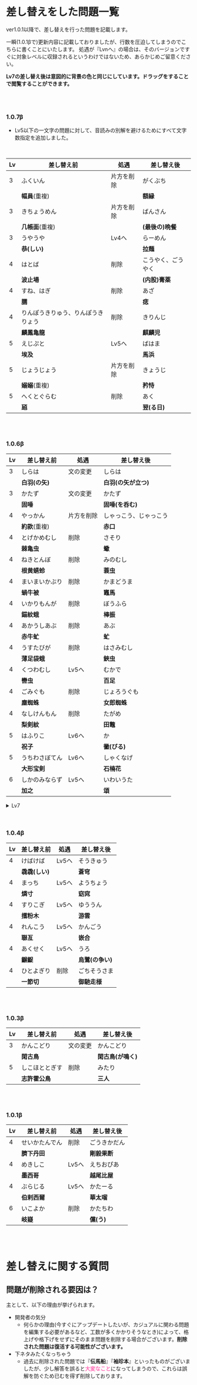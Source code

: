 <!-- 差し替えをした問題一覧 -->
# 差し替えをした問題一覧
ver1.0.1以降で、差し替えを行った問題を記載します。

一瞬(1.0.1βで)更新内容に記載しておりましたが、行数を圧迫してしまうのでこちらに書くことにいたします。
処遇が『Lvnへ』の場合は、そのバージョンですぐに対象レベルに収録されるというわけではないため、あらかじめご留意ください。

<strong class="strong large">Lv7の差し替え後は意図的に背景の色と同じにしています。ドラッグをすることで閲覧することができます。</strong>

</br>
</br>

### 1.0.7β

- Lv5以下の一文字の問題に対して、音読みの別解を避けるためにすべて文字数指定を追加しました。

</br>

|Lv|差し替え前|処遇|差し替え後|
|---|---|---|---|
|3|ふくいん|片方を削除|がくぶち|
| |**幅員**(重複)| |**額縁**|
|3|きちょうめん|片方を削除|ばんさん|
| |**几帳面**(重複)| |**(最後の)晩餐**|
|3|うやうや|Lv4へ|らーめん|
| |**恭(しい)**| |**拉麺**|
|4|はとば|削除|こうやく、ごうやく|
| |**波止場**| |**(内股)膏薬**|
|4|すね、はぎ|削除|あざ|
| |**臑**| |**痣**|
|4|りんぽうきりゅう、りんぽうきりょう|削除|きりんじ|
| |**麟鳳亀龍**| |**麒麟児**|
|5|えじぷと|Lv5へ|ばはま|
| |**埃及**| |**馬浜**|
|5|じょうじょう|片方を削除|きょうじ|
| |**嫋嫋**(重複)| |**矜恃**|
|5|へくとぐらむ|削除|あく|
| |**瓸**| |**翌(る日)**|

<!-- 
<details>
<summary>Lv7</summary>

|Lv|差し替え前|処遇|差し替え後|
|---|---|---|---|
|7|もののけ|削除|<span style="color:#FEFEFE;">けむ、けぶ</span>|
| |**夔**| |<span style="color:#F1F1F1;font-weight:bold;">爩(る)</span>|
|7|さいづちまげ|削除|<span style="color:#FEFEFE;">とも、とぼ</span>|
| |**魋**| |<span style="color:#F1F1F1;font-weight:bold;">𣥄(しい)</span>|
|7|つくりわら|削除|<span style="color:#FEFEFE;">あめ</span>|
| |**咿(い)**| |<span style="color:#F1F1F1;font-weight:bold;">𠕲</span>|
|7|じがばち|削除|<span style="color:#FEFEFE;">しょうもん</span>|
| |**𧒘**| |<span style="color:#F1F1F1;font-weight:bold;">𬼆</span>|
|7|うっとり|削除|<span style="color:#FEFEFE;">もう</span>|
| |**惝(する)**| |<span style="color:#F1F1F1;font-weight:bold;">𫐃(す)</span>|

</details>
-->
</br>
</br>

### 1.0.6β
|Lv|差し替え前|処遇|差し替え後|
|---|---|---|---|
|3|しらは|文の変更|しらは|
| |**白羽(の矢)**| |**白羽(の矢が立つ)**|
|3|かたず|文の変更|かたず|
| |**固唾**| |**固唾(を呑む)**|
|4|やっかん|片方を削除|しゃっこう、じゃっこう|
| |**約款**(重複)| |**赤口**|
|4|とげかめむし|削除|さそり|
| |**棘亀虫**| |**蠍**|
|4|ねきとんぼ|削除|みのむし|
| |**根黄蜻蛉**| |**蓑虫**|
|4|まいまいかぶり|削除|かまどうま|
| |**蝸牛被**| |**竈馬**|
|4|いかりもんが|削除|ぼうふら|
| |**錨紋蛾**| |**棒振**|
|4|あかうしあぶ|削除|あぶ|
| |**赤牛虻**| |**虻**|
|4|うすたびが|削除|はさみむし|
| |**薄足袋蛾**| |**鋏虫**|
|4|くつわむし|Lv5へ|むかで|
| |**轡虫**| |**百足**|
|4|ごみぐも|削除|じょろうぐも|
| |**塵蜘蛛**| |**女郎蜘蛛**|
|4|なしけんもん|削除|たがめ|
| |**梨剣紋**| |**田鼈**|
|5|はふりこ|Lv6へ|か|
| |**祝子**| |**黴(びる)**|
|5|うちわさぼてん|Lv6へ|しゃくなげ|
| |**大形宝剣**| |**石楠花**|
|6|しかのみならず|Lv5へ|いわいうた|
| |**加之**| |**頌**|

<details>
<summary>Lv7</summary>

|Lv|差し替え前|処遇|差し替え後|
|---|---|---|---|
|7|らいひー|削除|<span style="color:#FEFEFE;">おおつたのは</span>|
| |**𩸭魚**| |<span style="color:#F1F1F1;font-weight:bold;">大䗩</span>|

</details>

</br>
</br>

### 1.0.4β

|Lv|差し替え前|処遇|差し替え後|
|---|---|---|---|
|4|けばけば|Lv5へ|そうきゅう|
| |**毳毳(しい)**| |**蒼穹**|
|4|まっち|Lv5へ|ようちょう|
| |**燐寸**| |**窈窕**|
|4|すりこぎ|Lv5へ|ゆううん|
| |**擂粉木**| |**游雲**|
|4|れんこう|Lv5へ|かんごう|
| |**聯亙**| |**嵌合**|
|4|あくせく|Lv5へ|うろ|
| |**齷齪**| |**烏鷺(の争い)**|
|4|ひとよぎり|削除|ごちそうさま|
| |**一節切**| |**御馳走様**|

</br>
</br>

### 1.0.3β

|Lv|差し替え前|処遇|差し替え後|
|---|---|---|---|
|3|かんこどり|文の変更|かんこどり|
| |**閑古鳥**| |**閑古鳥(が鳴く)**|
|5|しこほととぎす|削除|みたり|
| |**志許霍公鳥**| |**三人**|

</br>
</br>

### 1.0.1β

|Lv|差し替え前|処遇|差し替え後|
|---|---|---|---|
|4|せいかたんでん|削除|ごうきかだん|
| |**臍下丹田**| |**剛毅果断**|
|4|めきしこ|Lv5へ|えちおぴあ|
| |**墨西哥**| |**越尾比屋**|
|4|ぶらじる|Lv5へ|かたーる|
| |**伯剌西爾**| |**華太瑠**|
|6|いこよか|削除|かたちわ|
| |**岐嶷**| |**儻(う)**|

</br>
</br>

# 差し替えに関する質問

## 問題が削除される要因は？

主として、以下の理由が挙げられます。

- 開発者の気分
  - 何らかの理由<span class="small">(今すぐにアップデートしたいが、カジュアルに関わる問題を編集する必要があるなど、工数が多くかかりそうなとき)</span>によって、格上げや格下げをせずにそのまま問題を削除する場合がございます。**削除された問題は復活する可能性がございます。**
- 下ネタみたくなっちゃう
  - 過去に削除された問題では『**伝馬船**』『**袖珍本**』といったものがございましたが、少し解答を誤ると<span style="color:hotpink;font-weight:bold;">大変なこと</span>になってしまうので、これらは誤解を防ぐため已むを得ず削除しております。